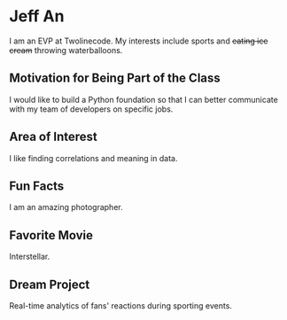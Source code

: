 # Jeff An

I am an EVP at Twolinecode. My interests include sports and ~~eating ice cream~~ throwing waterballoons.

## Motivation for Being Part of the Class
I would like to build a Python foundation so that I can better communicate with my team of developers on specific jobs.

## Area of Interest
I like finding correlations and meaning in data.

## Fun Facts
I am an amazing photographer.

## Favorite Movie
Interstellar.

## Dream Project
Real-time analytics of fans' reactions during sporting events.
